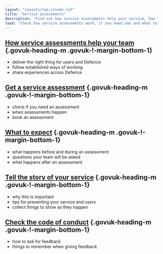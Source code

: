 ```yaml
---
layout: "layouts/two-column.njk"
title: "Service assessments"
description: "Find out how service assessments help your service, how to book one and what to expect."
lead: "Check how service assessments work, if you need one and what to expect."
---
```


## [How service assessments help your team](/service-assessments/how-service-assessments-help-your-team) {.govuk-heading-m .govuk-!-margin-bottom-1}

- deliver the right thing for users and Defence
- follow established ways of working 
- share experiences across Defence

## [Get a service assessment](/service-assessments/get-a-service-assessment) {.govuk-heading-m .govuk-!-margin-bottom-1}

- check if you need an assessment
- when assessments happen
- book an assessment 


## [What to expect](/service-assessments/what-to-expect) {.govuk-heading-m .govuk-!-margin-bottom-1}

- what happens before and during an assessment 
- questions your team will be asked 
- what happens after an assessment

## [Tell the story of your service](/service-assessments/tell-the-story-of-your-service) {.govuk-heading-m .govuk-!-margin-bottom-1}

- why this is important 
- tips for presenting your service and users
- collect things to show as they happen

<!-- ## [Get feedback on your service](/service-assessments/get-feedback-on-your-service) {.govuk-heading-m .govuk-!-margin-bottom-1}

- ask for an informal feedback session
- learn from others across Defence -->

## [Check the code of conduct](/service-assessments/check-the-code-of-conduct) {.govuk-heading-m .govuk-!-margin-bottom-1}

- how to ask for feedback
- things to remember when giving feedback

<!-- 

## [Service assessment reports](/service-assessments/assessment-reports) {.govuk-heading-m .govuk-!-margin-bottom-1}

- a list of published reports
- check examples from other services 

-->
